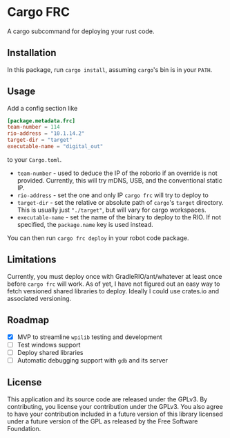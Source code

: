 # Cargo FRC

A cargo subcommand for deploying your rust code.

## Installation

In this package, run `cargo install`, assuming `cargo`'s bin is in your `PATH`.

## Usage

Add a config section like 
```toml
[package.metadata.frc]
team-number = 114
rio-address = "10.1.14.2"
target-dir = "target" 
executable-name = "digital_out"
```
to your `Cargo.toml`.

* `team-number` - used to deduce the IP of the roborio if an override is not provided. Currently, this will try mDNS, USB, and the conventional static IP.
* `rio-address` - set the one and only IP `cargo frc` will try to deploy to
* `target-dir` - set the relative or absolute path of `cargo`'s `target` directory. This is usually just `"./target"`, but will vary for cargo workspaces.
* `executable-name` - set the name of the binary to deploy to the RIO. If not specified, the `package.name` key is used instead.

You can then run `cargo frc deploy` in your robot code package.

## Limitations

Currently, you must deploy once with GradleRIO/ant/whatever at least once before `cargo frc` will work.
As of yet, I have not figured out an easy way to fetch versioned shared libraries to deploy. Ideally I could use crates.io and associated versioning.

## Roadmap

- [x] MVP to streamline `wpilib` testing and development
- [ ] Test windows support
- [ ] Deploy shared libraries
- [ ] Automatic debugging support with `gdb` and its server

## License

This application and its source code are released under the GPLv3.
By contributing, you license your contribution under the GPLv3.
You also agree to have your contribution included in a future
version of this library licensed under a future version of the GPL
as released by the Free Software Foundation.
